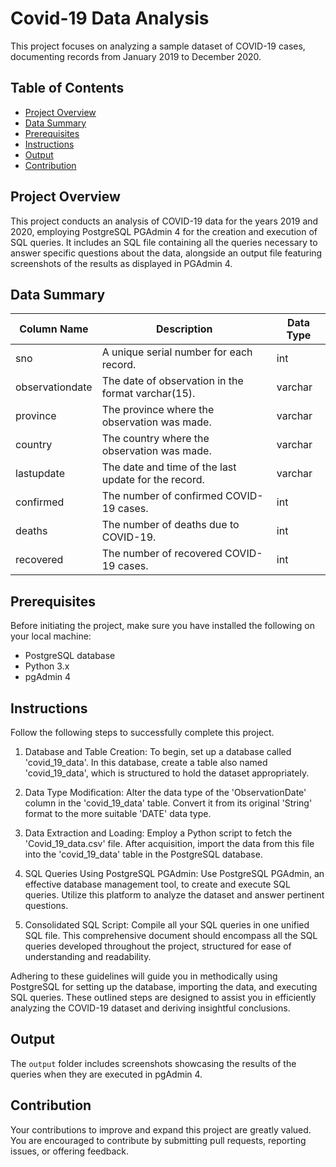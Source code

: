 # Covid-19 Data Analysis
This project focuses on analyzing a sample dataset of COVID-19 cases, documenting records from January 2019 to December 2020.

## Table of Contents
- [Project Overview](#project-overview)
- [Data Summary](#data-summary)
- [Prerequisites](#prerequisites)
- [Instructions](#instructions)
- [Output](#output)
- [Contribution](#contribution)

## Project Overview
This project conducts an analysis of COVID-19 data for the years 2019 and 2020, employing PostgreSQL PGAdmin 4 for the creation and execution of SQL queries. It includes an SQL file containing all the queries necessary to answer specific questions about the data, alongside an output file featuring screenshots of the results as displayed in PGAdmin 4.

## Data Summary
| Column Name     | Description                                                      | Data Type      |
|-----------------|------------------------------------------------------------------|----------------|
| sno             | A unique serial number for each record.                          | int            |
| observationdate | The date of observation in the format varchar(15).               | varchar        |
| province        | The province where the observation was made.                     | varchar        |
| country         | The country where the observation was made.                      | varchar        |
| lastupdate      | The date and time of the last update for the record.             | varchar        |
| confirmed       | The number of confirmed COVID-19 cases.                          | int            |
| deaths          | The number of deaths due to COVID-19.                            | int            |
| recovered       | The number of recovered COVID-19 cases.                          | int            |

## Prerequisites
Before initiating the project, make sure you have installed the following on your local machine:
- PostgreSQL database
- Python 3.x
- pgAdmin 4 

## Instructions
Follow the following steps to successfully complete this project.

1. Database and Table Creation: To begin, set up a database called 'covid_19_data'. In this database, create a table also named 'covid_19_data', which is structured to hold the dataset appropriately.

2. Data Type Modification: Alter the data type of the 'ObservationDate' column in the 'covid_19_data' table. Convert it from its original 'String' format to the more suitable 'DATE' data type.

3. Data Extraction and Loading: Employ a Python script to fetch the 'Covid_19_data.csv' file. After acquisition, import the data from this file into the 'covid_19_data' table in the PostgreSQL database.

4. SQL Queries Using PostgreSQL PGAdmin: Use PostgreSQL PGAdmin, an effective database management tool, to create and execute SQL queries. Utilize this platform to analyze the dataset and answer pertinent questions.

5. Consolidated SQL Script: Compile all your SQL queries in one unified SQL file. This comprehensive document should encompass all the SQL queries developed throughout the project, structured for ease of understanding and readability.

Adhering to these guidelines will guide you in methodically using PostgreSQL for setting up the database, importing the data, and executing SQL queries. These outlined steps are designed to assist you in efficiently analyzing the COVID-19 dataset and deriving insightful conclusions.

## Output
The `output` folder includes screenshots showcasing the results of the queries when they are executed in pgAdmin 4.

## Contribution
Your contributions to improve and expand this project are greatly valued. You are encouraged to contribute by submitting pull requests, reporting issues, or offering feedback.
